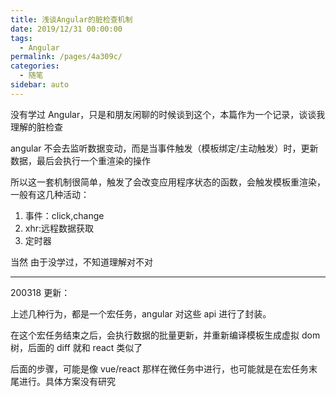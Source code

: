 ```yaml
---
title: 浅谈Angular的脏检查机制
date: 2019/12/31 00:00:00
tags: 
  - Angular
permalink: /pages/4a309c/
categories: 
  - 随笔
sidebar: auto
---
```



没有学过 Angular，只是和朋友闲聊的时候谈到这个，本篇作为一个记录，谈谈我理解的脏检查

<!--more-->

angular 不会去监听数据变动，而是当事件触发（模板绑定/主动触发）时，更新数据，最后会执行一个重渲染的操作

所以这一套机制很简单，触发了会改变应用程序状态的函数，会触发模板重渲染，一般有这几种活动：
1. 事件：click,change
2. xhr:远程数据获取
3. 定时器

当然 由于没学过，不知道理解对不对

---

200318 更新：

上述几种行为，都是一个宏任务，angular 对这些 api 进行了封装。

在这个宏任务结束之后，会执行数据的批量更新，并重新编译模板生成虚拟 dom 树，后面的 diff 就和 react 类似了

后面的步骤，可能是像 vue/react 那样在微任务中进行，也可能就是在宏任务末尾进行。具体方案没有研究